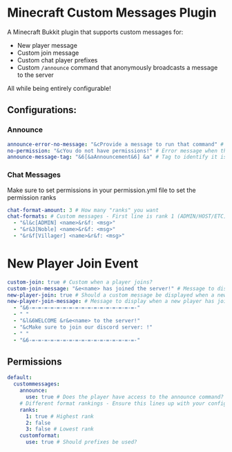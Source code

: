 # Minecraft Custom Messages Plugin
A Minecraft Bukkit plugin that supports custom messages for:

* New player message
* Custom join message
* Custom chat player prefixes
* Custom `/announce` command that anonymously broadcasts a message to the server

All while being entirely configurable!

## Configurations:

### Announce
```yaml
announce-error-no-message: "&cProvide a message to run that command" # Error message when trying to announce but provided no message - '&' color codes may be used
no-permission: "&cYou do not have permissions!" # Error message when the player tries to announce, but doesn't have the permissions '&' color codes may be used
announce-message-tag: "&6[&aAnnouncement&6] &a" # Tag to identify it is an announcement - '&' color codes may be used
```

### Chat Messages 
Make sure to set permissions in your permission.yml file to set the permission ranks
```yaml
chat-format-amount: 3 # How many "ranks" you want
chat-formats: # Custom messages - First line is rank 1 (ADMIN/HOST/ETC), last line is the last rank (DEFAULT) Make sure to have a <name> and a <msg> to format correctly. '&' Color codes can be used!
  - "&l&c[ADMIN] <name>&r&f: <msg>"
  - "&r&3[Noble] <name>&r&f: <msg>"
  - "&r&f[Villager] <name>&r&f: <msg>"
```

# New Player Join Event
```yaml
custom-join: true # Custom when a player joins?
custom-join-message: "&e<name> has joined the server!" # Message to display when a player has joined - <name> must be present to display player name - '&' color codes may be used
new-player-join: true # Should a custom message be displayed when a new player has joined?
new-player-join-message: # Message to display when a new player has joined - <name> must be present to display player name - '&' color codes may be used
  - "&6-=-=-=-=-=-=-=-=-=-=-=-=-=-=-=-=-=-"
  - " "
  - "&l&6WELCOME &r&e<name> to the server!"
  - "&cMake sure to join our discord server: !"
  - " "
  - "&6-=-=-=-=-=-=-=-=-=-=-=-=-=-=-=-=-=-"
```
## Permissions

```yaml
default:
  custommessages:
    announce:
      use: true # Does the player have access to the announce command?
    # Different format rankings - Ensure this lines up with your config.yml
    ranks:
      1: true # Highest rank
      2: false
      3: false # Lowest rank
    customformat:
      use: true # Should prefixes be used?
```